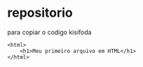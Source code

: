 # repositorio

para copiar o codigo kisifoda
```
<html>
    <h1>Meu primeiro arquivo em HTML</h1>
</html>
```
